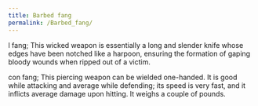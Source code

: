 ```yaml
---
title: Barbed fang
permalink: /Barbed_fang/
---
```


l fang; This wicked weapon is essentially a long and slender knife whose
edges have been notched like a harpoon, ensuring the formation of gaping
bloody wounds when ripped out of a victim.

con fang; This piercing weapon can be wielded one-handed. It is good
while attacking and average while defending; its speed is very fast, and
it inflicts average damage upon hitting. It weighs a couple of pounds.